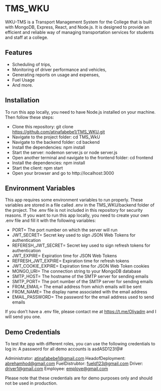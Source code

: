 # TMS_WKU
WKU-TMS is a Transport Management System for the College that is built with MongoDB, Express, React, and Node.js. It is designed to provide an efficient and reliable way of managing transportation services for students and staff at a college.
## Features
- Scheduling of trips, 
- Monitoring of driver performance and vehicles, 
- Generating reports on usage and expenses,
- Fuel Usage 
- And more. 

## Installation
To run this app locally, you need to have Node.js installed on your machine. Then follow these steps:

- Clone this repository: git clone https://github.com/atinafabebe1/TMS_WKU.git
- Navigate to the project folder: cd TMS_WkU
- Navigate to the backend folder: cd backend
- Install the dependencies: npm install
- Start the server: nodemon server.js or node server.js
- Open another terminal and navigate to the frontend folder: cd frontend
- Install the dependencies: npm install
- Start the client: npm start
- Open your browser and go to http://localhost:3000

## Environment Variables
This app requires some environment variables to run properly. These variables are stored in a file called .env in the TMS_WKU/backend folder of the project. The .env file is not included in this repository for security reasons. If you want to run this app locally, you need to create your own .env file and fill it with the following variables:

- PORT= The port number on which the server will run
- JWT_SECRET= Secret key used to sign JSON Web Tokens for authentication
- REFERESH_JWT_SECRET= Secret key used to sign refresh tokens for authentication
- JWT_EXPIRE= Expiration time for JSON Web Tokens
- REFRESH_JWT_EXPIRE= Expiration time for refresh tokens
- JWT_COOKIE_EXPIRE= Expiration time for JSON Web Token cookies
- MONGO_URI= The connection string to your MongoDB database
- SMTP_HOST= The hostname of the SMTP server for sending emails
- SMTP_PORT= The port number of the SMTP server for sending emails
- FROM_EMAIL= The email address from which emails will be sent
- FROM_NAME= The display name associated with the email address
- EMAIL_PASSWORD= The password for the email address used to send emails

If you don’t have a .env file, please contact me at https://t.me/Oliyadm and I will send you one.

## Demo Credentials
To test the app with different roles, you can use the following credentials to log in: A password for all demo accounts is asdASD123!@#

Administrator: atinafabebe1@gmail.com
HeadofDeployment: abrehamhod@gmail.com
FuelDistrubtor: fueld123@gmail.com
Driver: driver1@gmail.com
Employee: employe@gmail.com

Please note that these credentials are for demo purposes only and should not be used in production.
